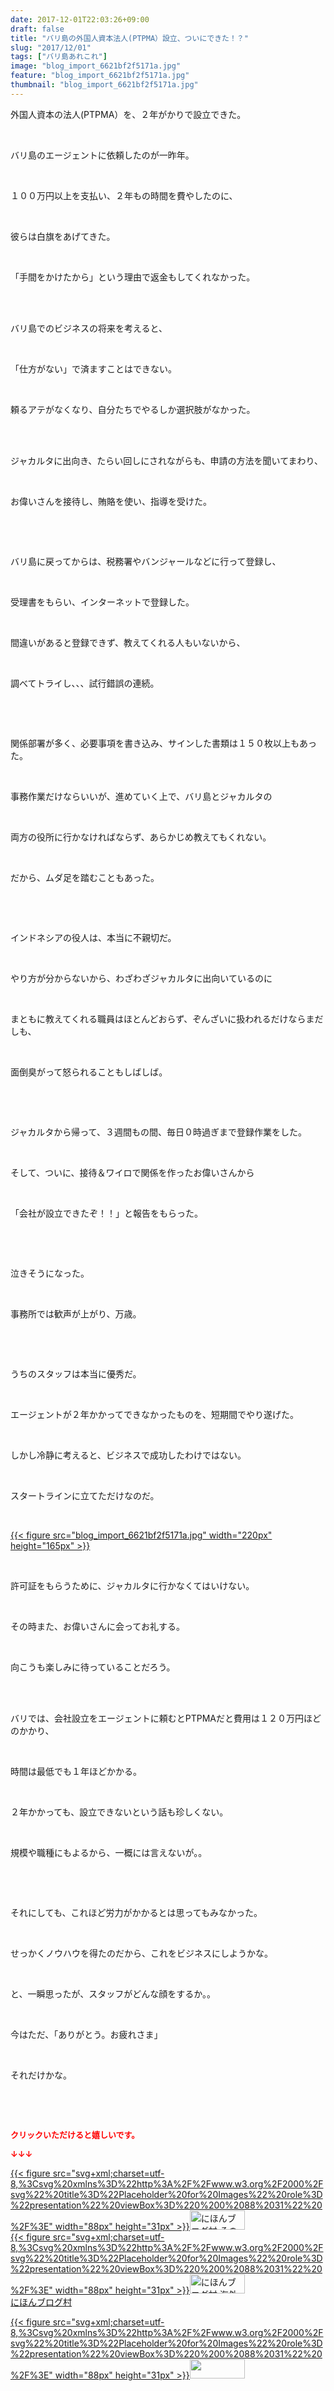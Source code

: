 ```yaml
---
date: 2017-12-01T22:03:26+09:00
draft: false
title: "バリ島の外国人資本法人(PTPMA）設立、ついにできた！？"
slug: "2017/12/01"
tags: ["バリ島あれこれ"]
image: "blog_import_6621bf2f5171a.jpg"
feature: "blog_import_6621bf2f5171a.jpg"
thumbnail: "blog_import_6621bf2f5171a.jpg"
---
```

<p>外国人資本の法人(PTPMA）を、２年がかりで設立できた。</p><p> </p><p>バリ島のエージェントに依頼したのが一昨年。</p><p> </p><p>１００万円以上を支払い、２年もの時間を費やしたのに、</p><p> </p><p>彼らは白旗をあげてきた。</p><p> </p><p>「手間をかけたから」という理由で返金もしてくれなかった。</p><p> </p><p><br/>バリ島でのビジネスの将来を考えると、</p><p> </p><p>「仕方がない」で済ますことはできない。</p><p> </p><p>頼るアテがなくなり、自分たちでやるしか選択肢がなかった。</p><p> </p><p><br/>ジャカルタに出向き、たらい回しにされながらも、申請の方法を聞いてまわり、</p><p> </p><p>お偉いさんを接待し、賄賂を使い、指導を受けた。</p><p> </p><p> </p><p>バリ島に戻ってからは、税務署やバンジャールなどに行って登録し、</p><p> </p><p>受理書をもらい、インターネットで登録した。</p><p> </p><p>間違いがあると登録できず、教えてくれる人もいないから、</p><p> </p><p>調べてトライし、、、試行錯誤の連続。</p><p> </p><p> </p><p>関係部署が多く、必要事項を書き込み、サインした書類は１５０枚以上もあった。</p><p> </p><p>事務作業だけならいいが、進めていく上で、バリ島とジャカルタの</p><p> </p><p>両方の役所に行かなければならず、あらかじめ教えてもくれない。</p><p> </p><p>だから、ムダ足を踏むこともあった。</p><p> </p><p> </p><p>インドネシアの役人は、本当に不親切だ。</p><p> </p><p>やり方が分からないから、わざわざジャカルタに出向いているのに</p><p> </p><p>まともに教えてくれる職員はほとんどおらず、ぞんざいに扱われるだけならまだしも、</p><p> </p><p>面倒臭がって怒られることもしばしば。</p><p> </p><p> </p><p>ジャカルタから帰って、３週間もの間、毎日０時過ぎまで登録作業をした。</p><p> </p><p>そして、ついに、接待＆ワイロで関係を作ったお偉いさんから</p><p> </p><p>「会社が設立できたぞ！！」と報告をもらった。</p><p> </p><p> </p><p>泣きそうになった。</p><p> </p><p>事務所では歓声が上がり、万歳。</p><p> </p><p> </p><p>うちのスタッフは本当に優秀だ。</p><p> </p><p>エージェントが２年かかってできなかったものを、短期間でやり遂げた。</p><p> </p><p>しかし冷静に考えると、ビジネスで成功したわけではない。</p><p> </p><p>スタートラインに立てただけなのだ。</p><p> </p><p><a href="blog_import_6621bf2f5171a.jpg">{{< figure src="blog_import_6621bf2f5171a.jpg" width="220px" height="165px" >}}</a></p><p> </p><p>許可証をもらうために、ジャカルタに行かなくてはいけない。</p><p> </p><p>その時また、お偉いさんに会ってお礼する。</p><p> </p><p>向こうも楽しみに待っていることだろう。</p><p> </p><p><br/>バリでは、会社設立をエージェントに頼むとPTPMAだと費用は１２０万円ほどのかかり、</p><p> </p><p>時間は最低でも１年ほどかかる。</p><p> </p><p>２年かかっても、設立できないという話も珍しくない。</p><p> </p><p>規模や職種にもよるから、一概には言えないが。。</p><p> </p><p> </p><p>それにしても、これほど労力がかかるとは思ってもみなかった。</p><p> </p><p>せっかくノウハウを得たのだから、これをビジネスにしようかな。</p><p> </p><p>と、一瞬思ったが、スタッフがどんな顔をするか。。</p><p> </p><p>今はただ、「ありがとう。お疲れさま」</p><p> </p><p>それだけかな。</p><p> </p><p> </p><p><font color="#ff0000" size="2"><strong>クリックいただけると嬉しいです。</strong></font></p><p><font color="#ff0000" size="2"><strong>↓↓↓</strong></font></p><p><a href="ranking.html?p_cid=01260127" id="&amp;blogmura_banner" target="_blank">{{< figure src="svg+xml;charset=utf-8,%3Csvg%20xmlns%3D%22http%3A%2F%2Fwww.w3.org%2F2000%2Fsvg%22%20title%3D%22Placeholder%20for%20Images%22%20role%3D%22presentation%22%20viewBox%3D%220%200%2088%2031%22%20%2F%3E" width="88px" height="31px" >}}<noscript><img alt="にほんブログ村 その他生活ブログ 不動産投資へ" border="0" height="31" src="https://img-proxy.blog-video.jp/images?url=http%3A%2F%2Flife.blogmura.com%2Fhudousantoushi%2Fimg%2Fhudousantoushi88_31.gif" width="88"></noscript></a><br/><a href="ranking.html?p_cid=01260127" target="_blank">{{< figure src="svg+xml;charset=utf-8,%3Csvg%20xmlns%3D%22http%3A%2F%2Fwww.w3.org%2F2000%2Fsvg%22%20title%3D%22Placeholder%20for%20Images%22%20role%3D%22presentation%22%20viewBox%3D%220%200%2088%2031%22%20%2F%3E" width="88px" height="31px" >}}<noscript><img alt="にほんブログ村 海外生活ブログ バリ島情報へ" border="0" height="31" src="https://img-proxy.blog-video.jp/images?url=http%3A%2F%2Foverseas.blogmura.com%2Fbali%2Fimg%2Fbali88_31.gif" width="88"></noscript></a><br/><a href="ranking.html?p_cid=01260127" target="_blank">にほんブログ村</a></p><p><a href="link.php?1804582" title="人気ブログランキングへ">{{< figure src="svg+xml;charset=utf-8,%3Csvg%20xmlns%3D%22http%3A%2F%2Fwww.w3.org%2F2000%2Fsvg%22%20title%3D%22Placeholder%20for%20Images%22%20role%3D%22presentation%22%20viewBox%3D%220%200%2088%2031%22%20%2F%3E" width="88px" height="31px" >}}<noscript><img border="0" height="31" src="https://blog.with2.net/img/banner/banner_22.gif" width="88"></noscript></a></p>

